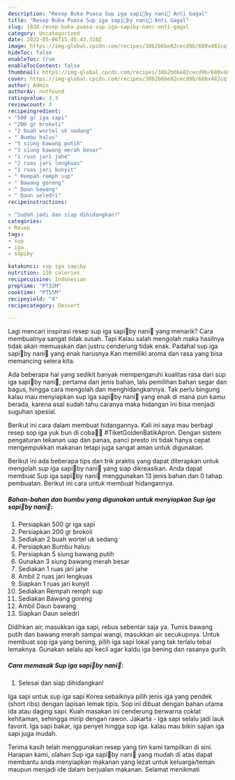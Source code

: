 ```yaml
---
description: "Resep Buka Puasa Sup iga sapi🍲by nani🌼 Anti Gagal"
title: "Resep Buka Puasa Sup iga sapi🍲by nani🌼 Anti Gagal"
slug: 1820-resep-buka-puasa-sup-iga-sapiby-nani-anti-gagal
category: Uncategorized
date: 2022-05-06T15:45:43.310Z
image: https://img-global.cpcdn.com/recipes/38b2b6be82cecd9b/680x482cq70/sup-iga-sapiby-nani-foto-resep-utama.jpg
hideToc: false
enableToc: true
enableTocContent: false
thumbnail: https://img-global.cpcdn.com/recipes/38b2b6be82cecd9b/680x482cq70/sup-iga-sapiby-nani-foto-resep-utama.jpg
cover: https://img-global.cpcdn.com/recipes/38b2b6be82cecd9b/680x482cq70/sup-iga-sapiby-nani-foto-resep-utama.jpg
author: Admin
authorAv: notfound
ratingvalue: 3.3
reviewcount: 3
recipeingredient:
- "500 gr iga sapi"
- "200 gr brokoli"
- "2 buah wortel uk sedang"
- " Bumbu halus"
- "5 siung bawang putih"
- "3 siung bawang merah besar"
- "1 ruas jari jahe"
- "2 ruas jari lengkuas"
- "1 ruas jari kunyit"
- " Rempah remph sup"
- " Bawang goreng"
- " Daun bawang"
- " Daun seledri"
recipeinstructions:

- "Sudah jadi dan siap dihidangkan!"
categories:
- Resep
tags:
- sup
- iga
- sapiby

katakunci: sup iga sapiby 
nutrition: 126 calories
recipecuisine: Indonesian
preptime: "PT32M"
cooktime: "PT55M"
recipeyield: "4"
recipecategory: Dessert

---
```



Lagi mencari inspirasi resep sup iga sapi🍲by nani🌼 yang menarik? Cara membuatnya sangat tidak susah. Tapi Kalau salah mengolah maka hasilnya tidak akan memuaskan dan justru cenderung tidak enak. Padahal sup iga sapi🍲by nani🌼 yang enak harusnya Kan memiliki aroma dan rasa yang bisa memancing selera kita.


Ada beberapa hal yang sedikit banyak mempengaruhi kualitas rasa dari sup iga sapi🍲by nani🌼, pertama dari jenis bahan, lalu pemilihan bahan segar dan bagus, hingga cara mengolah dan menghidangkannya. Tak perlu bingung kalau mau menyiapkan sup iga sapi🍲by nani🌼 yang enak di mana pun kamu berada, karena asal sudah tahu caranya maka hidangan ini bisa menjadi suguhan spesial.

Berikut ini cara dalam membuat hidangannya. Kali ini saya mau berbagi resep sop iga yuk bun di coba🥰🥰 #TiketGoldenBatikApron. Dengan sistem pengaturan tekanan uap dan panas, panci presto ini tidak hanya cepat mengempukkan makanan tetapi juga sangat aman untuk digunakan.


Berikut ini ada beberapa tips dan trik praktis yang dapat diterapkan untuk mengolah sup iga sapi🍲by nani🌼 yang siap dikreasikan. Anda dapat membuat Sup iga sapi🍲by nani🌼 menggunakan 13 jenis bahan dan 0 tahap pembuatan. Berikut ini cara untuk membuat hidangannya.

<!--inarticleads1-->

##### Bahan-bahan dan bumbu yang digunakan untuk menyiapkan Sup iga sapi🍲by nani🌼:

1. Persiapkan 500 gr iga sapi
1. Persiapkan 200 gr brokoli
1. Sediakan 2 buah wortel uk sedang
1. Persiapkan  Bumbu halus:
1. Persiapkan 5 siung bawang putih
1. Gunakan 3 siung bawang merah besar
1. Sediakan 1 ruas jari jahe
1. Ambil 2 ruas jari lengkuas
1. Siapkan 1 ruas jari kunyit
1. Sediakan  Rempah remph sup
1. Sediakan  Bawang goreng
1. Ambil  Daun bawang
1. Siapkan  Daun seledri


Didihkan air, masukkan iga sapi, rebus sebentar saja ya. Tumis bawang putih dan bawang merah sampai wangi, masukkan air secukupnya. Untuk membuat sop iga yang bening, pilih iga sapi lokal yang tak terlalu tebal lemaknya. Gunakan selalu api kecil agar kaldu iga bening dan rasanya gurih. 

<!--inarticleads2-->

##### Cara memasak Sup iga sapi🍲by nani🌼:


1. Selesai dan siap dihidangkan!

Iga sapi untuk sup iga sapi Korea sebaiknya pilih jenis iga yang pendek (short ribs) dengan lapisan lemak tipis. Sop ini dibuat dengan bahan utama ida atau daging sapi. Kuah masakan ini cenderung berwarna coklat kehitaman, sehingga mirip dengan rawon. Jakarta - Iga sapi selalu jadi lauk favorit. Iga sapi bakar, iga penyet hingga sop iga. kalau mau bikin sajian iga sapi juga mudah. 

Terima kasih telah menggunakan resep yang tim kami tampilkan di sini. Harapan kami, olahan Sup iga sapi🍲by nani🌼 yang mudah di atas dapat membantu anda menyiapkan makanan yang lezat untuk keluarga/teman maupun menjadi ide dalam berjualan makanan. Selamat menikmati
